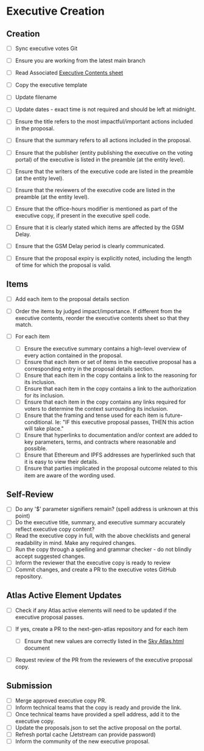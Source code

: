 
# Executive Creation

## Creation

- [ ] Sync executive votes Git
- [ ] Ensure you are working from the latest main branch
- [ ] Read Associated [Executive Contents sheet](https://docs.google.com/spreadsheets/d/1w_z5WpqxzwreCcaveB2Ye1PP5B8QAHDglzyxKHG3CHw/edit?pli=1#gid=1593813984)
- [ ] Copy the executive template
- [ ] Update filename
- [ ] Update dates - exact time is not required and should be left at midnight.

- [ ] Ensure the title refers to the most impactful/important actions included in the proposal.
- [ ] Ensure that the summary refers to all actions included in the proposal.

- [ ] Ensure that the publisher (entity publishing the executive on the voting portal) of the executive is listed in the preamble (at the entity level).
- [ ] Ensure that the writers of the executive code are listed in the preamble (at the entity level).
- [ ] Ensure that the reviewers of the executive code are listed in the preamble (at the entity level).

- [ ] Ensure that the office-hours modifier is mentioned as part of the executive copy, if present in the executive spell code.
- [ ] Ensure that it is clearly stated which items are affected by the GSM Delay.
- [ ] Ensure that the GSM Delay period is clearly communicated.
- [ ] Ensure that the proposal expiry is explicitly noted, including the length of time for which the proposal is valid.

## Items

- [ ] Add each item to the proposal details section
- [ ] Order the items by judged impact/importance. If different from the executive contents, reorder the executive contents sheet so that they match.

- [ ] For each item
	- [ ] Ensure the executive summary contains a high-level overview of every action contained in the proposal.
	- [ ] Ensure that each item or set of items in the executive proposal has a corresponding entry in the proposal details section.
	- [ ] Ensure that each item in the copy contains a link to the reasoning for its inclusion.
	- [ ] Ensure that each item in the copy contains a link to the authorization for its inclusion.
	- [ ] Ensure that each item in the copy contains any links required for voters to determine the context surrounding its inclusion.
	- [ ] Ensure that the framing and tense used for each item is future-conditional. Ie: "IF this executive proposal passes, THEN this action will take place."
	- [ ] Ensure that hyperlinks to documentation and/or context are added to key parameters, terms, and contracts where reasonable and possible.
	- [ ] Ensure that Ethereum and IPFS addresses are hyperlinked such that it is easy to view their details.
	- [ ] Ensure that parties implicated in the proposal outcome related to this item are aware of the wording used.

## Self-Review

- [ ] Do any '$' parameter signifiers remain? (spell address is unknown at this point)
- [ ] Do the executive title, summary, and executive summary accurately reflect executive copy content?
- [ ] Read the executive copy in full, with the above checklists and general readability in mind. Make any required changes.
- [ ] Run the copy through a spelling and grammar checker - do not blindly accept suggested changes.
- [ ] Inform the reviewer that the executive copy is ready to review
- [ ] Commit changes, and create a PR to the executive votes GitHub repository.

## Atlas Active Element Updates

- [ ] Check if any Atlas active elements will need to be updated if the executive proposal passes.

- [ ] If yes, create a PR to the next-gen-atlas repository and for each item
	- [ ] Ensure that new values are correctly listed in the [Sky Atlas.html](https://github.com/makerdao/next-gen-atlas/blob/main/Sky%20Atlas/Sky%20Atlas.html) document
- [ ] Request review of the PR from the reviewers of the executive proposal copy.

## Submission

- [ ] Merge approved executive copy PR.
- [ ] Inform technical teams that the copy is ready and provide the link.
- [ ] Once technical teams have provided a spell address, add it to the executive copy.
- [ ] Update the proposals.json to set the active proposal on the portal.
- [ ] Refresh portal cache (Jetstream can provide password)
- [ ] Inform the community of the new executive proposal.
